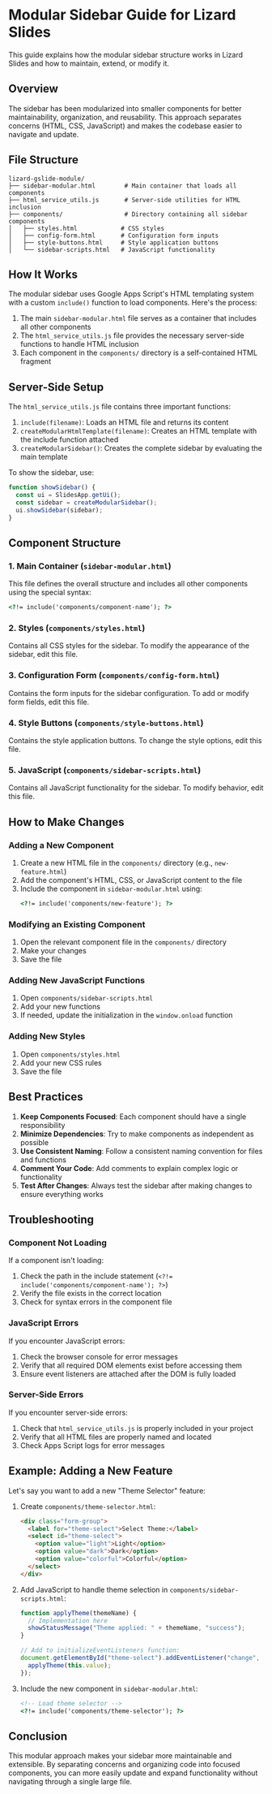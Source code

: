# Modular Sidebar Guide for Lizard Slides

This guide explains how the modular sidebar structure works in Lizard Slides and how to maintain, extend, or modify it.

## Overview

The sidebar has been modularized into smaller components for better maintainability, organization, and reusability. This approach separates concerns (HTML, CSS, JavaScript) and makes the codebase easier to navigate and update.

## File Structure

```
lizard-gslide-module/
├── sidebar-modular.html        # Main container that loads all components
├── html_service_utils.js       # Server-side utilities for HTML inclusion
├── components/                 # Directory containing all sidebar components
│   ├── styles.html            # CSS styles
│   ├── config-form.html       # Configuration form inputs
│   ├── style-buttons.html     # Style application buttons
│   └── sidebar-scripts.html   # JavaScript functionality
```

## How It Works

The modular sidebar uses Google Apps Script's HTML templating system with a custom `include()` function to load components. Here's the process:

1. The main `sidebar-modular.html` file serves as a container that includes all other components
2. The `html_service_utils.js` file provides the necessary server-side functions to handle HTML inclusion
3. Each component in the `components/` directory is a self-contained HTML fragment

## Server-Side Setup

The `html_service_utils.js` file contains three important functions:

1. `include(filename)`: Loads an HTML file and returns its content
2. `createModularHtmlTemplate(filename)`: Creates an HTML template with the include function attached
3. `createModularSidebar()`: Creates the complete sidebar by evaluating the main template

To show the sidebar, use:

```javascript
function showSidebar() {
  const ui = SlidesApp.getUi();
  const sidebar = createModularSidebar();
  ui.showSidebar(sidebar);
}
```

## Component Structure

### 1. Main Container (`sidebar-modular.html`)

This file defines the overall structure and includes all other components using the special syntax:

```html
<?!= include('components/component-name'); ?>
```

### 2. Styles (`components/styles.html`)

Contains all CSS styles for the sidebar. To modify the appearance of the sidebar, edit this file.

### 3. Configuration Form (`components/config-form.html`)

Contains the form inputs for the sidebar configuration. To add or modify form fields, edit this file.

### 4. Style Buttons (`components/style-buttons.html`)

Contains the style application buttons. To change the style options, edit this file.

### 5. JavaScript (`components/sidebar-scripts.html`)

Contains all JavaScript functionality for the sidebar. To modify behavior, edit this file.

## How to Make Changes

### Adding a New Component

1. Create a new HTML file in the `components/` directory (e.g., `new-feature.html`)
2. Add the component's HTML, CSS, or JavaScript content to the file
3. Include the component in `sidebar-modular.html` using:
   ```html
   <?!= include('components/new-feature'); ?>
   ```

### Modifying an Existing Component

1. Open the relevant component file in the `components/` directory
2. Make your changes
3. Save the file

### Adding New JavaScript Functions

1. Open `components/sidebar-scripts.html`
2. Add your new functions
3. If needed, update the initialization in the `window.onload` function

### Adding New Styles

1. Open `components/styles.html`
2. Add your new CSS rules
3. Save the file

## Best Practices

1. **Keep Components Focused**: Each component should have a single responsibility
2. **Minimize Dependencies**: Try to make components as independent as possible
3. **Use Consistent Naming**: Follow a consistent naming convention for files and functions
4. **Comment Your Code**: Add comments to explain complex logic or functionality
5. **Test After Changes**: Always test the sidebar after making changes to ensure everything works

## Troubleshooting

### Component Not Loading

If a component isn't loading:

1. Check the path in the include statement (`<?!= include('components/component-name'); ?>`)
2. Verify the file exists in the correct location
3. Check for syntax errors in the component file

### JavaScript Errors

If you encounter JavaScript errors:

1. Check the browser console for error messages
2. Verify that all required DOM elements exist before accessing them
3. Ensure event listeners are attached after the DOM is fully loaded

### Server-Side Errors

If you encounter server-side errors:

1. Check that `html_service_utils.js` is properly included in your project
2. Verify that all HTML files are properly named and located
3. Check Apps Script logs for error messages

## Example: Adding a New Feature

Let's say you want to add a new "Theme Selector" feature:

1. Create `components/theme-selector.html`:
   ```html
   <div class="form-group">
     <label for="theme-select">Select Theme:</label>
     <select id="theme-select">
       <option value="light">Light</option>
       <option value="dark">Dark</option>
       <option value="colorful">Colorful</option>
     </select>
   </div>
   ```

2. Add JavaScript to handle theme selection in `components/sidebar-scripts.html`:
   ```javascript
   function applyTheme(themeName) {
     // Implementation here
     showStatusMessage("Theme applied: " + themeName, "success");
   }
   
   // Add to initializeEventListeners function:
   document.getElementById("theme-select").addEventListener("change", function() {
     applyTheme(this.value);
   });
   ```

3. Include the new component in `sidebar-modular.html`:
   ```html
   <!-- Load theme selector -->
   <?!= include('components/theme-selector'); ?>
   ```

## Conclusion

This modular approach makes your sidebar more maintainable and extensible. By separating concerns and organizing code into focused components, you can more easily update and expand functionality without navigating through a single large file.
